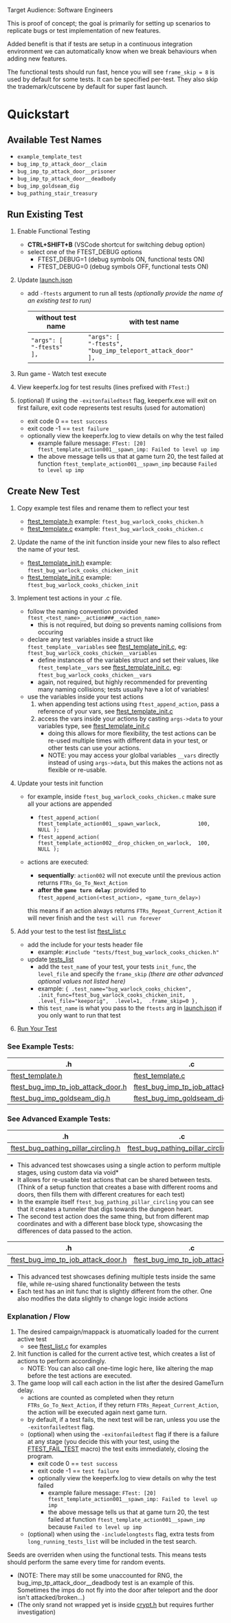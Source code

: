 Target Audience: Software Engineers

This is proof of concept; the goal is primarily for setting up scenarios to replicate bugs or test implementation of new features.

Added benefit is that if tests are setup in a continuous integration environment we can automatically know when we break behaviours when adding new features.

The functional tests should run fast, hence you will see `frame_skip = 8` is used by default for some tests. It can be specified per-test.
They also skip the trademark/cutscene by default for super fast launch.

# Quickstart

## Available Test Names

- `example_template_test`
- `bug_imp_tp_attack_door__claim`
- `bug_imp_tp_attack_door__prisoner`
- `bug_imp_tp_attack_door__deadbody`
- `bug_imp_goldseam_dig`
- `bug_pathing_stair_treasury`

## Run Existing Test

1. Enable Functional Testing
    - <b>CTRL+SHIFT+B</b> (VSCode shortcut for switching debug option)
    - select one of the FTEST_DEBUG options
        - FTEST_DEBUG=1    (debug symbols ON, functional tests ON)
		- FTEST_DEBUG=0    (debug symbols OFF, functional tests ON)
2. Update [launch.json](../../.vscode/launch.json)
    - add `-ftests` argument to run all tests *(optionally provide the name of an existing test to run)*

        | without test name | with test name |
        |----------|-------------|
        | `"args": [`<br/>`"-ftests"`<br/>`],` | `"args": [`<br/>`"-ftests", "bug_imp_teleport_attack_door"`<br/>`],` |

3. Run game - Watch test execute
4. View keeperfx.log for test results (lines prefixed with `FTest:`)
5. (optional) If using the `-exitonfailedtest` flag, keeperfx.exe will exit on first failure, exit code represents test results (used for automation)
    - exit code 0 == `test success`
    - exit code -1 == `test failure`
    - optionally view the keeperfx.log to view details on why the test failed
        - example failure message: `FTest: [20] ftest_template_action001__spawn_imp: Failed to level up imp`
        - the above message tells us that at game turn 20, the test failed at function `ftest_template_action001__spawn_imp` because `Failed to level up imp`

## Create New Test

1. Copy example test files and rename them to reflect your test
    - [ftest_template.h](./tests/ftest_template.h) example: `ftest_bug_warlock_cooks_chicken.h`
    - [ftest_template.c](./tests/ftest_template.c) example: `ftest_bug_warlock_cooks_chicken.c`
2. Update the name of the init function inside your new files to also reflect the name of your test.
    - [ftest_template_init.h](./tests/ftest_template.h#L17) example: `ftest_bug_warlock_cooks_chicken_init`
    - [ftest_template_init.c](./tests/ftest_template.c#L44) example: `ftest_bug_warlock_cooks_chicken_init`
3. Implement test actions in your .c file.
    - follow the naming convention provided `ftest_<test_name>__action###__<action_name>`
        - this is not required, but doing so prevents naming collisions from occuring
    - declare any test variables inside a struct like `ftest_template__variables` see [ftest_template_init.c](./tests/ftest_template.c#L21), eg: `ftest_bug_warlock_cooks_chicken__variables`
        - define instances of the variables struct and set their values, like `ftest_template__vars` see [ftest_template_init.c](./tests/ftest_template.c#L30), eg: `ftest_bug_warlock_cooks_chicken__vars`
        - again, not required, but highly recommended for preventing many naming collisions; tests usually have a lot of variables!
    - use the variables inside your test actions
        1. when appending test actions using `ftest_append_action`, pass a reference of your vars, see [ftest_template_init.c](./tests/ftest_template.c#L49)
        2. access the vars inside your actions by casting `args->data` to your variables type, see [ftest_template_init.c](./tests/ftest_template.c#L60)
            - doing this allows for more flexibility, the test actions can be re-used multiple times with different data in your test, or other tests can use your actions.
            - NOTE: you may access your glolbal variables `__vars` directly instead of using `args->data`, but this makes the actions not as flexible or re-usable.
4. Update your tests init function
    - for example, inside `ftest_bug_warlock_cooks_chicken.c` make sure all your actions are appended
        - `ftest_append_action( ftest_template_action001__spawn_warlock,            100, NULL );`
        - `ftest_append_action( ftest_template_action002__drop_chicken_on_warlock,  100, NULL );`
    - actions are executed:
        - **sequentially**: `action002` will not execute until the previous action returns `FTRs_Go_To_Next_Action`
        - **after the `game turn delay`**: provided to `ftest_append_action(<test_action>, <game_turn_delay>)`
        
         this means if an action always returns `FTRs_Repeat_Current_Action` it will never finish and the `test will run forever`
     
5. Add your test to the test list [ftest_list.c](./ftest_list.c)
    - add the include for your tests header file
        - example: `#include "tests/ftest_bug_warlock_cooks_chicken.h"`
    - update [tests_list](./ftest_list.c#L30)
        - add the `test_name` of your test, your tests `init_func`, the `level_file` and specify the `frame_skip` *(there are other advanced optional values not listed here)*
        - example: `{ .test_name="bug_warlock_cooks_chicken",  .init_func=ftest_bug_warlock_cooks_chicken_init,  .level_file="keeporig",  .level=1,  .frame_skip=0 },`
        - this `test_name` is what you pass to the `ftests` arg in [launch.json](../../.vscode/launch.json) if you only want to run that test
6. [Run Your Test](#run-existing-test)

###  See Example Tests:

| .h | .c |
|----------------------------------------|----------------------------------------|
| [ftest_template.h](./tests/ftest_template.h) | [ftest_template.c](./tests/ftest_template.c) |
| [ftest_bug_imp_tp_job_attack_door.h](./tests/ftest_bug_imp_tp_job_attack_door.h) | [ftest_bug_imp_tp_job_attack_door.c](./tests/ftest_bug_imp_tp_job_attack_door.c) |
| [ftest_bug_imp_goldseam_dig.h](./tests/ftest_bug_imp_goldseam_dig.h) | [ftest_bug_imp_goldseam_dig.c](./tests/ftest_bug_imp_goldseam_dig.c) |

### See Advanced Example Tests:

| .h | .c |
|----------------------------------------|----------------------------------------|
| [ftest_bug_pathing_pillar_circling.h](./tests/ftest_bug_pathing_pillar_circling.h) | [ftest_bug_pathing_pillar_circling.c](./tests/ftest_bug_pathing_pillar_circling.c) |

- This advanced test showcases using a single action to perform multiple stages, using custom data via void*
- It allows for re-usable test actions that can be shared between tests. (Think of a setup function that creates a base with different rooms and doors, then fills them with different creatures for each test)
- In the example itself `ftest_bug_pathing_pillar_circling` you can see that it creates a tunneler that digs towards the dungeon heart.
- The second test action does the same thing, but from different map coordinates and with a different base block type, showcasing the differences of data passed to the action.

| .h | .c |
|----------------------------------------|----------------------------------------|
| [ftest_bug_imp_tp_job_attack_door.h](./tests/ftest_bug_imp_tp_job_attack_door.h) | [ftest_bug_imp_tp_job_attack_door.c](./tests/ftest_bug_imp_tp_job_attack_door.c) |

- This advanced test showcases defining multiple tests inside the same file, while re-using shared functionality between the tests
- Each test has an init func that is slightly different from the other. One also modifies the data slightly to change logic inside actions

### Explanation / Flow

1. The desired campaign/mappack is atuomatically loaded for the current active test
    - see [ftest_list.c](./ftest_list.c) for examples
2. Init function is called for the current active test, which creates a list of actions to perform accordingly.
    - NOTE: You can also call one-time logic here, like altering the map before the test actions are executed.
3. The game loop will call each action in the list after the desired GameTurn delay.
    - actions are counted as completed when they return `FTRs_Go_To_Next_Action`, if they return `FTRs_Repeat_Current_Action`, the action will be executed again next game turn.
    - by default, if a test fails, the next test will be ran, unless you use the `-exitonfailedtest` flag.
    - (optional) when using the `-exitonfailedtest` flag if there is a failure at any stage (you decide this with your test, using the [FTEST_FAIL_TEST](./ftest.h#L24) macro) the test exits immediately, closing the program.
        - exit code 0 == `test success`
        - exit code -1 == `test failure`
        - optionally view the keeperfx.log to view details on why the test failed
            - example failure message: `FTest: [20] ftest_template_action001__spawn_imp: Failed to level up imp`
            - the above message tells us that at game turn 20, the test failed at function `ftest_template_action001__spawn_imp` because `Failed to level up imp`
    - (optional) when using the `-includelongtests` flag, extra tests from `long_running_tests_list` will be included in the test search.


Seeds are overriden when using the functional tests. This means tests should perform the same every time for random events.

- (NOTE: There may still be some unaccounted for RNG, the bug_imp_tp_attack_door__deadbody test is an example of this. Sometimes the imps do not fly into the door after teleport and the door isn't attacked/broken...)
- (The only srand not wrapped yet is inside [crypt.h](../../deps/zlib/contrib/minizip/crypt.h#L113) but requires further investigation)
